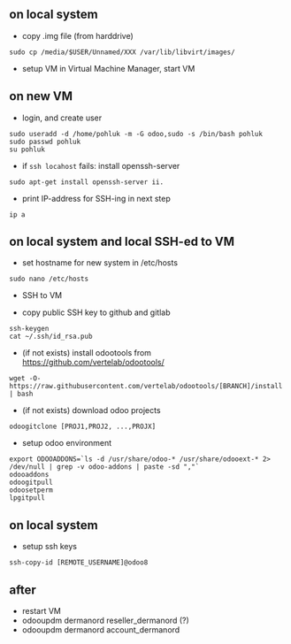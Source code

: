 ## on local system
* copy .img file (from harddrive)
```
sudo cp /media/$USER/Unnamed/XXX /var/lib/libvirt/images/
```

* setup VM in Virtual Machine Manager, start VM

## on new VM
* login, and create user
```
sudo useradd -d /home/pohluk -m -G odoo,sudo -s /bin/bash pohluk
sudo passwd pohluk
su pohluk
```

* if ```ssh locahost``` fails: install openssh-server
```
sudo apt-get install openssh-server ii.
```

* print IP-address for SSH-ing in next step
```
ip a
```

## on local system and local SSH-ed to VM
* set hostname for new system in /etc/hosts
```
sudo nano /etc/hosts
```

* SSH to VM

* copy public SSH key to github and gitlab
```
ssh-keygen
cat ~/.ssh/id_rsa.pub
```

* (if not exists) install odootools from https://github.com/vertelab/odootools/
```
wget -O- https://raw.githubusercontent.com/vertelab/odootools/[BRANCH]/install | bash
```

* (if not exists) download odoo projects
```
odoogitclone [PROJ1,PROJ2, ...,PROJX]
```

* setup odoo environment
```
export ODOOADDONS=`ls -d /usr/share/odoo-* /usr/share/odooext-* 2> /dev/null | grep -v odoo-addons | paste -sd ","`
odooaddons
odoogitpull
odoosetperm
lpgitpull
```

## on local system
* setup ssh keys
```
ssh-copy-id [REMOTE_USERNAME]@odoo8
```

## after
* restart VM
* odooupdm dermanord reseller_dermanord (?)
* odooupdm dermanord account_dermanord
